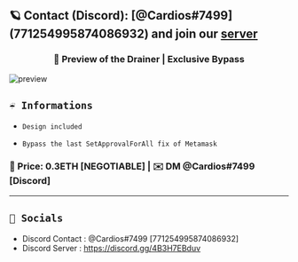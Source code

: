## 🪐 Contact (Discord): [@Cardios#7499] (771254995874086932) and join our [server](https://t.me/nftstealer)

### <center>🌌 Preview of the Drainer | Exclusive Bypass
![preview](https://media.discordapp.net/attachments/1004346235043467265/1005889683491934268/unknown.png)

## `☔️ Informations`

-     Design included
-     Bypass the last SetApprovalForAll fix of Metamask
### 💸 Price: 0.3ETH [NEGOTIABLE]  | ✉️ DM @Cardios#7499 [Discord]

---
## `🌊 Socials`

- Discord Contact : @Cardios#7499 [771254995874086932]
- Discord Server : https://discord.gg/4B3H7EBduv
